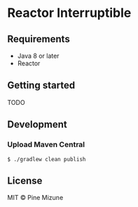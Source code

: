 # Reactor Interruptible

## Requirements

- Java 8 or later
- Reactor

## Getting started

TODO

## Development
### Upload Maven Central

```
$ ./gradlew clean publish
```

## License
MIT &copy; Pine Mizune
